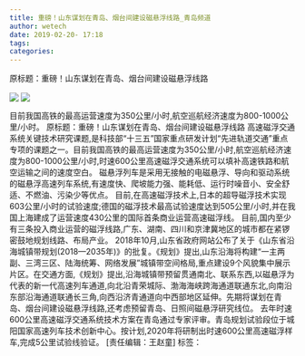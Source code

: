 ```yaml
---
title: 重磅！山东谋划在青岛、烟台间建设磁悬浮线路_青岛频道
author: wetech
date: 2019-02-20- 17:18
tags: 
categories: 
---
```

原标题：重磅！山东谋划在青岛、烟台间建设磁悬浮线路
<!-- more -->
                
<img align="center" border="0" src="http://p0.ifengimg.com/a/2019_08/a74d508f192d7eb_size37_w500_h333.jpg" />
                
<img align="center" border="0" src="http://p2.ifengimg.com/a/2016/0810/204c433878d5cf9size1_w16_h16.png" />
            
目前我国高铁的最高运营速度为350公里/小时,航空巡航经济速度为800-1000公里/小时。
原标题：重磅！山东谋划在青岛、烟台间建设磁悬浮线路
高速磁浮交通系统关键技术研究课题,是科技部“十三五”国家重点研发计划“先进轨道交通”重点专项的课题之一。目前我国高铁的最高运营速度为350公里/小时,航空巡航经济速度为800-1000公里/小时,时速600公里高速磁浮交通系统可以填补高速铁路和航空运输之间的速度空白。
磁悬浮列车是采用无接触的电磁悬浮、导向和驱动系统的磁悬浮高速列车系统,有速度快、爬坡能力强、能耗低、运行时噪音小、安全舒适、不燃油、污染少等优点。
目前,在高速磁浮技术上,日本的超导磁浮技术实现603公里/小时的试验速度;德国的磁浮技术最高试验速度达到505公里/小时,并在我国上海建成了运营速度430公里的国际首条商业运营高速磁浮线。
目前,国内至少有三条投入商业运营的磁浮线路,广东、湖南、四川和京津冀地区的城市都在紧锣密鼓地规划线路、布局产业。
2018年10月,山东省政府网站公布了关于《山东省沿海城镇带规划(2018—2035年)》的批复。《规划》提出,山东沿海将构建“一主两副、三湾三区、陆海统筹、网络发展”城镇带空间格局,重点建设9个风貌集中展示片区。在交通方面,《规划》提出,沿海城镇带预留贯通南北、联系东西,以磁悬浮为代表的新一代高速列车通道,向北沿青荣城际、渤海海峡跨海通道联通东北,向南沿东部沿海通道联通长三角,向西沿济青通道向中西部地区延伸。先期将谋划在青岛、烟台间建设磁悬浮线路,还考虑预留青岛、日照间磁悬浮研究线位。
去年时速600公里高速磁浮交通系统技术方案在青岛通过专家评审。青岛规划试验段位于城阳国家高速列车技术创新中心。按计划,2020年将研制出时速600公里高速磁浮样车,完成5公里试验线验证。
[责任编辑：王赵童]
标签：
 
 
             
